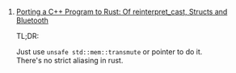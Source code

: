  1. [Porting a C++ Program to Rust: Of reinterpret_cast, Structs and Bluetooth](https://stackoverflow.com/questions/42418964/porting-a-c-program-to-rust-of-reinterpret-cast-structs-and-bluetooth)
    
    TL;DR:
    
    Just use `unsafe std::mem::transmute` or pointer to do it.
    <br>There's no strict aliasing in rust.
